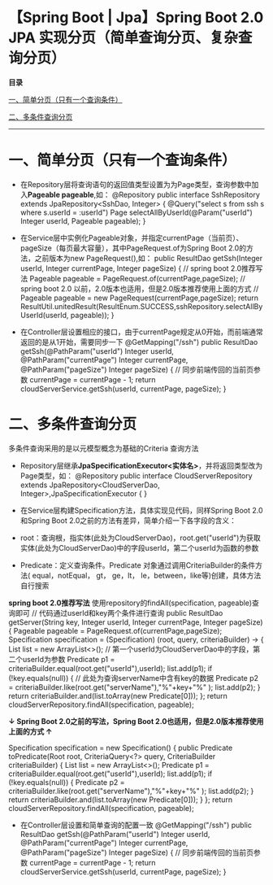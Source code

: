 # 【Spring Boot | Jpa】Spring Boot 2.0 JPA 实现分页（简单查询分页、复杂查询分页）


**目录**

[一、简单分页（只有一个查询条件）](#%E4%B8%80%E3%80%81%E7%AE%80%E5%8D%95%E5%88%86%E9%A1%B5%EF%BC%88%E5%8F%AA%E6%9C%89%E4%B8%80%E4%B8%AA%E6%9F%A5%E8%AF%A2%E6%9D%A1%E4%BB%B6%EF%BC%89)

[二、多条件查询分页](#%E4%BA%8C%E3%80%81%E5%A4%9A%E6%9D%A1%E4%BB%B6%E6%9F%A5%E8%AF%A2%E5%88%86%E9%A1%B5)

----

# 一、简单分页（只有一个查询条件）

* 在Repository层将查询语句的返回值类型设置为为Page类型，查询参数中加入**Pageable pageable**,如：
@Repository public interface SshRepository extends JpaRepository<SshDao, Integer> { @Query("select s from ssh s where s.userId = :userId") Page<SshDao> selectAllByUserId(@Param("userId") Integer userId, Pageable pageable); }

* 在Service层中实例化Pageable对象，并指定currentPage（当前页）、pageSize（每页最大容量），其中PageRequest.of为Spring Boot 2.0的方法，之前版本为new PageRequest(),如：
public ResultDao getSsh(Integer userId, Integer currentPage, Integer pageSize) { // spring boot 2.0推荐写法 Pageable pageable = PageRequest.of(currentPage,pageSize); // spring boot 2.0 以前，2.0版本也适用，但是2.0版本推荐使用上面的方式 // Pageable pageable = new PageRequest(currentPage,pageSize); return ResultUtil.unitedResult(ResultEnum.SUCCESS,sshRepository.selectAllByUserId(userId, pageable)); }

* 在Controller层设置相应的接口，由于currentPage规定从0开始，而前端通常返回的是从1开始，需要同步一下
@GetMapping("/ssh") public ResultDao getSsh(@PathParam("userId") Integer userId, @PathParam("currentPage") Integer currentPage, @PathParam("pageSize") Integer pageSize) { // 同步前端传回的当前页参数 currentPage = currentPage - 1; return cloudServerService.getSsh(userId, currentPage, pageSize); }

# 二、多条件查询分页

多条件查询采用的是以元模型概念为基础的Criteria 查询方法

* Repository层继承**JpaSpecificationExecutor<实体名>**，并将返回类型改为Page类型，如：
@Repository public interface CloudServerRepository extends JpaRepository<CloudServerDao, Integer>,JpaSpecificationExecutor<CloudServerDao> { }

* 在Service层构建Specification方法，具体实现见代码，同样Spring Boot 2.0和Spring Boot 2.0之前的方法有差异，简单介绍一下各字段的含义：

* root：查询根，指实体(此处为CloudServerDao)，root.get("userId")为获取实体(此处为CloudServerDao)中的字段userId，第二个userId为函数的参数
* Predicate：定义查询条件。Predicate 对象通过调用CriteriaBuilder的条件方法( equal，notEqual， gt， ge，lt， le，between，like等)创建，具体方法自行搜索

**spring boot 2.0推荐写法**
使用repository的findAll(specification, pageable)查询即可
// 代码通过userId和key两个条件进行查询 public ResultDao getServer(String key, Integer userId, Integer currentPage, Integer pageSize) { Pageable pageable = PageRequest.of(currentPage,pageSize); Specification<CloudServerDao> specification = (Specification<CloudServerDao>) (root, query, criteriaBuilder) -> { List<Predicate> list = new ArrayList<>(); // 第一个userId为CloudServerDao中的字段，第二个userId为参数 Predicate p1 = criteriaBuilder.equal(root.get("userId"),userId); list.add(p1); if (!key.equals(null)) { // 此处为查询serverName中含有key的数据 Predicate p2 = criteriaBuilder.like(root.get("serverName"),"%"+key+"%" ); list.add(p2); } return criteriaBuilder.and(list.toArray(new Predicate[0])); }; return cloudServerRepository.findAll(specification, pageable);

**↓ Spring Boot 2.0之前的写法，Spring Boot 2.0也适用，但是2.0版本推荐使用上面的方式 ↑**

Specification<CloudServerDao> specification = new Specification<CloudServerDao>() { public Predicate toPredicate(Root<CloudServerDao> root, CriteriaQuery<?> query, CriteriaBuilder criteriaBuilder) { List<Predicate> list = new ArrayList<>(); Predicate p1 = criteriaBuilder.equal(root.get("userId"),userId); list.add(p1); if (!key.equals(null)) { Predicate p2 = criteriaBuilder.like(root.get("serverName"),"%"+key+"%" ); list.add(p2); } return criteriaBuilder.and(list.toArray(new Predicate[0])); } }; return cloudServerRepository.findAll(specification, pageable);

* 在Controller层设置和简单查询的配置一致
@GetMapping("/ssh") public ResultDao getSsh(@PathParam("userId") Integer userId, @PathParam("currentPage") Integer currentPage, @PathParam("pageSize") Integer pageSize) { // 同步前端传回的当前页参数 currentPage = currentPage - 1; return cloudServerService.getSsh(userId, currentPage, pageSize); }

 


